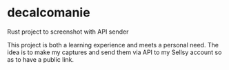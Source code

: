 # decalcomanie

Rust project to screenshot with API sender

This project is both a learning experience and meets a personal need. The idea is to make my captures and send them via API to my Sellsy
account so as to have a public link.
